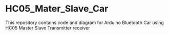 # HC05_Mater_Slave_Car
This repository contains code and diagram for Arduino Bluetooth Car using HC05 Master Slave Transmitter receiver
